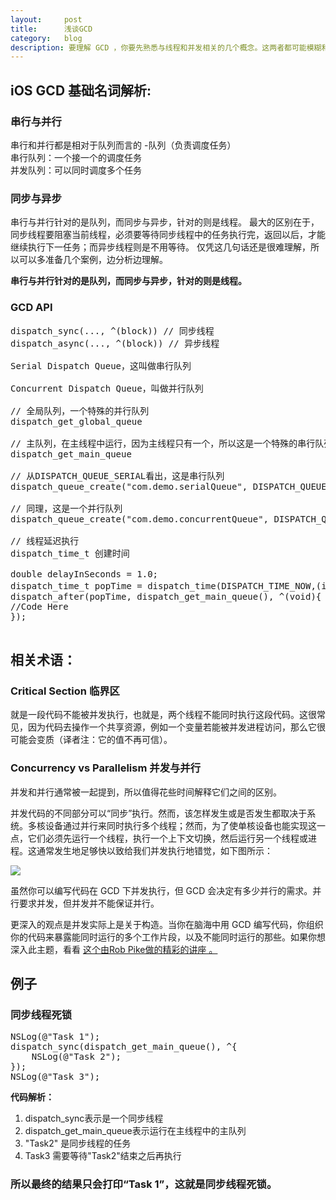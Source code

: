 ```yaml
---
layout:     post
title:      浅谈GCD
category:   blog
description: 要理解 GCD ，你要先熟悉与线程和并发相关的几个概念。这两者都可能模糊和微妙，所以在开始 GCD 之前先简要地回顾一下它们。
---
```

## iOS GCD 基础名词解析:

### 串行与并行

串行和并行都是相对于队列而言的 -队列（负责调度任务）  
串行队列：一个接一个的调度任务  
并发队列：可以同时调度多个任务

### 同步与异步

串行与并行针对的是队列，而同步与异步，针对的则是线程。 最大的区别在于，同步线程要阻塞当前线程，必须要等待同步线程中的任务执行完，返回以后，才能继续执行下一任务；而异步线程则是不用等待。 仅凭这几句话还是很难理解，所以可以多准备几个案例，边分析边理解。

**串行与并行针对的是队列，而同步与异步，针对的则是线程。**

### GCD API
<pre class="prettyprint">
dispatch_sync(..., ^(block)) // 同步线程
dispatch_async(..., ^(block)) // 异步线程

Serial Dispatch Queue，这叫做串行队列

Concurrent Dispatch Queue，叫做并行队列

// 全局队列，一个特殊的并行队列  
dispatch_get_global_queue

// 主队列，在主线程中运行，因为主线程只有一个，所以这是一个特殊的串行队列
dispatch_get_main_queue

// 从DISPATCH_QUEUE_SERIAL看出，这是串行队列
dispatch_queue_create("com.demo.serialQueue", DISPATCH_QUEUE_SERIAL)

// 同理，这是一个并行队列  
dispatch_queue_create("com.demo.concurrentQueue", DISPATCH_QUEUE_CONCURRENT)

// 线程延迟执行
dispatch_time_t 创建时间 

double delayInSeconds = 1.0;
dispatch_time_t popTime = dispatch_time(DISPATCH_TIME_NOW,(int64_t)(delayInSeconds * NSEC_PER_SEC)); // 延迟一秒
dispatch_after(popTime, dispatch_get_main_queue(), ^(void){
//Code Here
});

</pre>

## 相关术语：


### Critical Section 临界区

就是一段代码不能被并发执行，也就是，两个线程不能同时执行这段代码。这很常见，因为代码去操作一个共享资源，例如一个变量若能被并发进程访问，那么它很可能会变质（译者注：它的值不再可信）。

### Concurrency vs Parallelism 并发与并行

并发和并行通常被一起提到，所以值得花些时间解释它们之间的区别。

并发代码的不同部分可以“同步”执行。然而，该怎样发生或是否发生都取决于系统。多核设备通过并行来同时执行多个线程；然而，为了使单核设备也能实现这一点，它们必须先运行一个线程，执行一个上下文切换，然后运行另一个线程或进程。这通常发生地足够快以致给我们并发执行地错觉，如下图所示：

![](https://camo.githubusercontent.com/55145c5a8cf3d6f840e7267acd550869f92becfe/687474703a2f2f63646e312e72617977656e6465726c6963682e636f6d2f77702d636f6e74656e742f75706c6f6164732f323031342f30312f436f6e63757272656e63795f76735f506172616c6c656c69736d2e706e67)

虽然你可以编写代码在 GCD 下并发执行，但 GCD 会决定有多少并行的需求。并行要求并发，但并发并不能保证并行。

更深入的观点是并发实际上是关于构造。当你在脑海中用 GCD 编写代码，你组织你的代码来暴露能同时运行的多个工作片段，以及不能同时运行的那些。如果你想深入此主题，看看 [这个由Rob Pike做的精彩的讲座 。](http://vimeo.com/49718712)

## 例子

### 同步线程死锁
<pre class="prettyprint">
NSLog(@"Task 1"); 
dispatch_sync(dispatch_get_main_queue(), ^{
    NSLog(@"Task 2");
});
NSLog(@"Task 3");
</pre>

**代码解析：**  
1. dispatch_sync表示是一个同步线程  
2. dispatch_get_main_queue表示运行在主线程中的主队列  
3. "Task2" 是同步线程的任务  
4. Task3 需要等待"Task2"结束之后再执行  
### 所以最终的结果只会打印“Task 1”，这就是同步线程死锁。